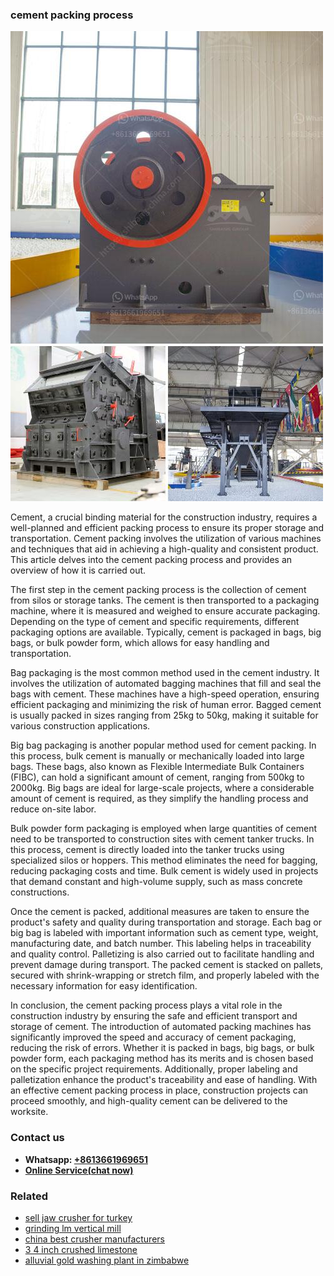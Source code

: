 <h3>cement packing process</h3><img src='1708499280.jpg' alt=''><p>Cement, a crucial binding material for the construction industry, requires a well-planned and efficient packing process to ensure its proper storage and transportation. Cement packing involves the utilization of various machines and techniques that aid in achieving a high-quality and consistent product. This article delves into the cement packing process and provides an overview of how it is carried out.</p><p>The first step in the cement packing process is the collection of cement from silos or storage tanks. The cement is then transported to a packaging machine, where it is measured and weighed to ensure accurate packaging. Depending on the type of cement and specific requirements, different packaging options are available. Typically, cement is packaged in bags, big bags, or bulk powder form, which allows for easy handling and transportation.</p><p>Bag packaging is the most common method used in the cement industry. It involves the utilization of automated bagging machines that fill and seal the bags with cement. These machines have a high-speed operation, ensuring efficient packaging and minimizing the risk of human error. Bagged cement is usually packed in sizes ranging from 25kg to 50kg, making it suitable for various construction applications.</p><p>Big bag packaging is another popular method used for cement packing. In this process, bulk cement is manually or mechanically loaded into large bags. These bags, also known as Flexible Intermediate Bulk Containers (FIBC), can hold a significant amount of cement, ranging from 500kg to 2000kg. Big bags are ideal for large-scale projects, where a considerable amount of cement is required, as they simplify the handling process and reduce on-site labor.</p><p>Bulk powder form packaging is employed when large quantities of cement need to be transported to construction sites with cement tanker trucks. In this process, cement is directly loaded into the tanker trucks using specialized silos or hoppers. This method eliminates the need for bagging, reducing packaging costs and time. Bulk cement is widely used in projects that demand constant and high-volume supply, such as mass concrete constructions.</p><p>Once the cement is packed, additional measures are taken to ensure the product's safety and quality during transportation and storage. Each bag or big bag is labeled with important information such as cement type, weight, manufacturing date, and batch number. This labeling helps in traceability and quality control. Palletizing is also carried out to facilitate handling and prevent damage during transport. The packed cement is stacked on pallets, secured with shrink-wrapping or stretch film, and properly labeled with the necessary information for easy identification.</p><p>In conclusion, the cement packing process plays a vital role in the construction industry by ensuring the safe and efficient transport and storage of cement. The introduction of automated packing machines has significantly improved the speed and accuracy of cement packaging, reducing the risk of errors. Whether it is packed in bags, big bags, or bulk powder form, each packaging method has its merits and is chosen based on the specific project requirements. Additionally, proper labeling and palletization enhance the product's traceability and ease of handling. With an effective cement packing process in place, construction projects can proceed smoothly, and high-quality cement can be delivered to the worksite.</p><h3>Contact us</h3><ul><li><strong>Whatsapp:&nbsp;<a href="https://wa.me/8613661969651">+8613661969651</a></strong></li><li><a href="https://swt.shibang-china.com/?git&amp;zhl&amp;cement packing process"><strong>Online Service(chat now)</strong></a></li></ul><h3>Related</h3><ul><li><a href='sell jaw crusher for turkey.md'>sell jaw crusher for turkey</a></li><li><a href='grinding lm vertical mill.md'>grinding lm vertical mill</a></li><li><a href='china best crusher manufacturers.md'>china best crusher manufacturers</a></li><li><a href='3 4 inch crushed limestone.md'>3 4 inch crushed limestone</a></li><li><a href='alluvial gold washing plant in zimbabwe.md'>alluvial gold washing plant in zimbabwe</a></li></ul>